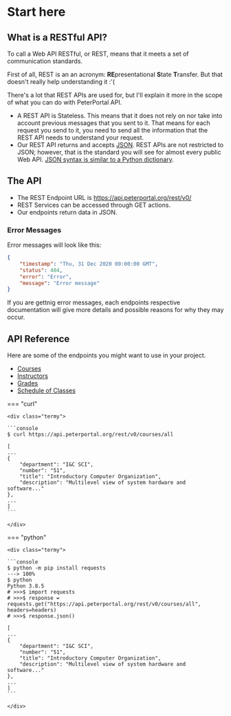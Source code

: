 # Start here

## What is a RESTful API?
To call a Web API RESTful, or REST, means that it meets a set of communication standards.

First of all, REST is an an acronym: **RE**presentational **S**tate **T**ransfer. But that doesn't really help understanding it :'( 

There's a lot that REST APIs are used for, but I'll explain it more in the scope of what you can do with PeterPortal API.  

* A REST API is Stateless. This means that it does not rely on nor take into account previous messages that you sent to it. That means for each request you send to it, you need to send all the information that the REST API needs to understand your request.  
* Our REST API returns and accepts [JSON](https://www.w3schools.com/whatis/whatis_json.asp). REST APIs are not restricted to JSON; however, that is the standard you will see for almost every public Web API. [JSON syntax is similar to a Python dictionary](https://www.w3schools.com/whatis/whatis_json.asp). 

## The API

* The REST Endpoint URL is <https://api.peterportal.org/rest/v0/>
* REST Services can be accessed through GET actions.
* Our endpoints return data in JSON.

### Error Messages

Error messages will look like this: 

``` JSON
{
    "timestamp": "Thu, 31 Dec 2020 00:00:00 GMT",
    "status": 404,
    "error": "Error", 
    "message": "Error message"
}
```

If you are gettnig error messages, each endpoints respective documentation will give more details and possible reasons for why they may occur.

## API Reference

Here are some of the endpoints you might want to use in your project. 

* [Courses](/docs/REST-API/courses)  
* [Instructors](/docs/REST-API/instructors)  
* [Grades](/docs/REST-API/grades)  
* [Schedule of Classes](/docs/REST-API/schedule)  

=== "curl"

    <div class="termy">

    ```console
    $ curl https://api.peterportal.org/rest/v0/courses/all

    [
    ...
    {
        "department": "I&C SCI",
        "number": "51",
        "title": "Introductory Computer Organization",
        "description": "Multilevel view of system hardware and software..."
    },
    ...
    ]
    ```
    
    </div>

=== "python"

    <div class="termy">

    ```console
    $ python -m pip install requests
    ---> 100%
    $ python 
    Python 3.8.5 
    # >>>$ import requests
    # >>>$ response = requests.get("https://api.peterportal.org/rest/v0/courses/all", headers=headers)
    # >>>$ response.json()

    [
    ...
    {
        "department": "I&C SCI",
        "number": "51",
        "title": "Introductory Computer Organization",
        "description": "Multilevel view of system hardware and software..."
    },
    ...
    ]
    ```

    </div>



